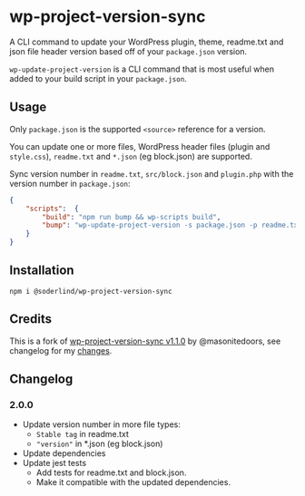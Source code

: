 # wp-project-version-sync

A CLI command to update your WordPress plugin, theme, readme.txt and json file header version based off of your `package.json` version.

`wp-update-project-version` is a CLI command that is most useful when added to your build script in your `package.json`.

## Usage

Only `package.json` is the supported `<source>` reference for a version. 

You can update one or more files, WordPress header files (plugin and `style.css`), `readme.txt` and `*.json` (eg block.json)  are supported.

Sync version number in `readme.txt`, `src/block.json` and `plugin.php` with the version number in `package.json`:


```json
{
    "scripts":  {
        "build": "npm run bump && wp-scripts build",
        "bump": "wp-update-project-version -s package.json -p readme.txt src/block.json plugin.php",
    }
}
```

## Installation

```
npm i @soderlind/wp-project-version-sync
```

## Credits

This is a fork of [wp-project-version-sync v1.1.0](https://github.com/masonitedoors/wp-project-version-sync) by @masonitedoors, see changelog for my [changes](https://github.com/soderlind/wp-project-version-sync/commit/8a175ab024ccb1a6ae2e21c8e958c373a42d41f5).


## Changelog

### 2.0.0

- Update version number in more file types:
	- `Stable tag` in readme.txt
	- `"version"` in *.json (eg block.json)
- Update dependencies
- Update jest tests
	- Add tests for readme.txt and block.json.
	- Make it compatible with the updated dependencies.